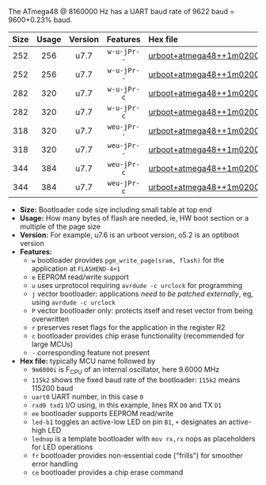 The ATmega48 @ 8160000 Hz has a UART baud rate of 9622 baud = 9600+0.23% baud.

|Size|Usage|Version|Features|Hex file|
|:-:|:-:|:-:|:-:|:--|
|252|256|u7.7|`w-u-jPr--`|[urboot+atmega48++1m0200i++++1k2_uart0_rxd0_txd1_led+b5_fr.hex](https://raw.githubusercontent.com/stefanrueger/urboot.hex/main/mcus/atmega48/internal_oscillator/fint++1m0200_Hz/br++++1k2_bps/urboot+atmega48++1m0200i++++1k2_uart0_rxd0_txd1_led+b5_fr.hex)|
|252|256|u7.7|`w-u-jPr--`|[urboot+atmega48++1m0200i++++1k2_uart0_rxd0_txd1_lednop_fr.hex](https://raw.githubusercontent.com/stefanrueger/urboot.hex/main/mcus/atmega48/internal_oscillator/fint++1m0200_Hz/br++++1k2_bps/urboot+atmega48++1m0200i++++1k2_uart0_rxd0_txd1_lednop_fr.hex)|
|282|320|u7.7|`w-u-jPr-c`|[urboot+atmega48++1m0200i++++1k2_uart0_rxd0_txd1_led+b5_fr_ce.hex](https://raw.githubusercontent.com/stefanrueger/urboot.hex/main/mcus/atmega48/internal_oscillator/fint++1m0200_Hz/br++++1k2_bps/urboot+atmega48++1m0200i++++1k2_uart0_rxd0_txd1_led+b5_fr_ce.hex)|
|282|320|u7.7|`w-u-jPr-c`|[urboot+atmega48++1m0200i++++1k2_uart0_rxd0_txd1_lednop_fr_ce.hex](https://raw.githubusercontent.com/stefanrueger/urboot.hex/main/mcus/atmega48/internal_oscillator/fint++1m0200_Hz/br++++1k2_bps/urboot+atmega48++1m0200i++++1k2_uart0_rxd0_txd1_lednop_fr_ce.hex)|
|318|320|u7.7|`weu-jPr--`|[urboot+atmega48++1m0200i++++1k2_uart0_rxd0_txd1_ee_led+b5_fr.hex](https://raw.githubusercontent.com/stefanrueger/urboot.hex/main/mcus/atmega48/internal_oscillator/fint++1m0200_Hz/br++++1k2_bps/urboot+atmega48++1m0200i++++1k2_uart0_rxd0_txd1_ee_led+b5_fr.hex)|
|318|320|u7.7|`weu-jPr--`|[urboot+atmega48++1m0200i++++1k2_uart0_rxd0_txd1_ee_lednop_fr.hex](https://raw.githubusercontent.com/stefanrueger/urboot.hex/main/mcus/atmega48/internal_oscillator/fint++1m0200_Hz/br++++1k2_bps/urboot+atmega48++1m0200i++++1k2_uart0_rxd0_txd1_ee_lednop_fr.hex)|
|344|384|u7.7|`weu-jPr-c`|[urboot+atmega48++1m0200i++++1k2_uart0_rxd0_txd1_ee_led+b5_fr_ce.hex](https://raw.githubusercontent.com/stefanrueger/urboot.hex/main/mcus/atmega48/internal_oscillator/fint++1m0200_Hz/br++++1k2_bps/urboot+atmega48++1m0200i++++1k2_uart0_rxd0_txd1_ee_led+b5_fr_ce.hex)|
|344|384|u7.7|`weu-jPr-c`|[urboot+atmega48++1m0200i++++1k2_uart0_rxd0_txd1_ee_lednop_fr_ce.hex](https://raw.githubusercontent.com/stefanrueger/urboot.hex/main/mcus/atmega48/internal_oscillator/fint++1m0200_Hz/br++++1k2_bps/urboot+atmega48++1m0200i++++1k2_uart0_rxd0_txd1_ee_lednop_fr_ce.hex)|

- **Size:** Bootloader code size including small table at top end
- **Usage:** How many bytes of flash are needed, ie, HW boot section or a multiple of the page size
- **Version:** For example, u7.6 is an urboot version, o5.2 is an optiboot version
- **Features:**
  + `w` bootloader provides `pgm_write_page(sram, flash)` for the application at `FLASHEND-4+1`
  + `e` EEPROM read/write support
  + `u` uses urprotocol requiring `avrdude -c urclock` for programming
  + `j` vector bootloader: applications *need to be patched externally*, eg, using `avrdude -c urclock`
  + `P` vector bootloader only: protects itself and reset vector from being overwritten
  + `r` preserves reset flags for the application in the register R2
  + `c` bootloader provides chip erase functionality (recommended for large MCUs)
  + `-` corresponding feature not present
- **Hex file:** typically MCU name followed by
  + `9m6000i` is F<sub>CPU</sub> of an internal oscillator, here 9.6000 MHz
  + `115k2` shows the fixed baud rate of the bootloader: `115k2` means 115200 baud
  + `uart0` UART number, in this case `0`
  + `rxd0 txd1` I/O using, in this example, lines RX `D0` and TX `D1`
  + `ee` bootloader supports EEPROM read/write
  + `led-b1` toggles an active-low LED on pin `B1`, `+` designates an active-high LED
  + `lednop` is a template bootloader with `mov rx,rx` nops as placeholders for LED operations
  + `fr` bootloader provides non-essential code ("frills") for smoother error handling
  + `ce` bootloader provides a chip erase command
